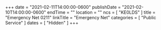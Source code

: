 +++
date = "2021-02-11T14:00:00-0600"
publishDate = "2021-02-10T14:00:00-0600"
endTime = ""
location = ""
ncs = [ "KE0LDS" ]
title = "Emergency Net 0211"
linkTitle = "Emergency Net"
categories = [ "Public Service" ]
dates = [ "Hidden" ]
+++
